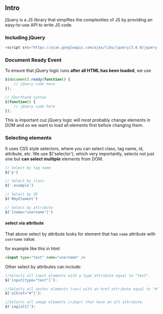 ## Intro
jQuery is a JS library that simplfies the complexities of JS by providing an easy-to-use API to write JS code.

### Including jQuery
```js
<script src="https://ajax.googleapis.com/ajax/libs/jquery/3.6.0/jquery.min.js"></script>
```

### Document Ready Event
To ensure that jQuery logic runs **after all HTML has been loaded**, we use 
```js
$(document).ready(function() {
    // jQuery code here
});

// Shorthand syntax
$(function() {
    // jQuery code here
});
```

This is important cuz jQuery logic will most probably change elements in DOM and so we want to load all elements first 
before changing them.

### Selecting elements
It uses CSS style selectors, where you can select class, tag name, id, attribute, etc. We use $('selector'), which
very importantly, selects not just one but **can select multiple** elements from DOM.

```js
// Select by tag name
$('p')

// Select by class
$('.example')

// Select by ID
$('#myElement')

// Select by attribute
$('[name="username"]')
```

#### select via attribute
That above select by attribute looks for element that has `name` attribute with `username` value.

for example like this in html
```html
<input type="text" name="username" />
```

Other select by attributes can include:
```js
//Selects all input elements with a type attribute equal to "text".
$('input[type="text"]'):

//Selects all anchor elements (<a>) with an href attribute equal to "#".
$('a[href="#"]'):

//Selects all image elements (<img>) that have an alt attribute.
$('img[alt]'): 
```



